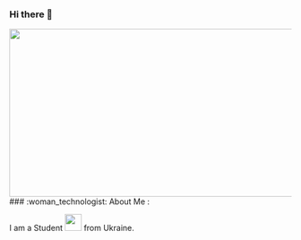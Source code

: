 ### Hi there 👋

<div align="center">
  <img src="https://media.giphy.com/media/xT0Gqn9yuw8hnPGn5K/giphy.gif" width="600" height="300"/>
</div>
### :woman_technologist: About Me :
 
I am a Student <img src="https://media.giphy.com/media/WUlplcMpOCEmTGBtBW/giphy.gif" width="30"> from Ukraine.  
  
<!--
**nata0875/nata0875** is a ✨ _special_ ✨ repository because its `README.md` (this file) appears on your GitHub profile.

Here are some ideas to get you started:

- 🔭 I’m currently working on ...
- 🌱 I’m currently learning ...
- 👯 I’m looking to collaborate on ...
- 🤔 I’m looking for help with ...
- 💬 Ask me about ...
- 📫 How to reach me: ...
- 😄 Pronouns: ...
- ⚡ Fun fact: ...--!>

